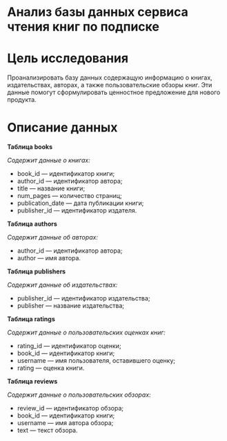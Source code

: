 # Анализ базы данных сервиса чтения книг по подписке 

# Цель исследования

Проанализировать базу данных содержащую информацию  о книгах, издательствах, авторах, а также пользовательские обзоры книг. 
Эти данные помогут сформулировать ценностное предложение для нового продукта.

# Описание данных
**Таблица books**

*Содержит данные о книгах:*

* book_id — идентификатор книги;
* author_id — идентификатор автора;
* title — название книги;
* num_pages — количество страниц;
* publication_date — дата публикации книги;
* publisher_id — идентификатор издателя.


**Таблица authors**

*Содержит данные об авторах:*

* author_id — идентификатор автора;
* author — имя автора.

**Таблица publishers**

*Содержит данные об издательствах:*

* publisher_id — идентификатор издательства;
* publisher — название издательства;

**Таблица ratings**

*Содержит данные о пользовательских оценках книг:*

* rating_id — идентификатор оценки;
* book_id — идентификатор книги;
* username — имя пользователя, оставившего оценку;
* rating — оценка книги.

**Таблица reviews**

*Содержит данные о пользовательских обзорах:*

* review_id — идентификатор обзора;
* book_id — идентификатор книги;
* username — имя автора обзора;
* text — текст обзора.
